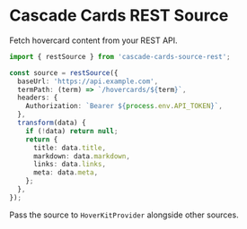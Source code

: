 # Cascade Cards REST Source

Fetch hovercard content from your REST API.

```ts
import { restSource } from 'cascade-cards-source-rest';

const source = restSource({
  baseUrl: 'https://api.example.com',
  termPath: (term) => `/hovercards/${term}`,
  headers: {
    Authorization: `Bearer ${process.env.API_TOKEN}`,
  },
  transform(data) {
    if (!data) return null;
    return {
      title: data.title,
      markdown: data.markdown,
      links: data.links,
      meta: data.meta,
    };
  },
});
```

Pass the source to `HoverKitProvider` alongside other sources.
